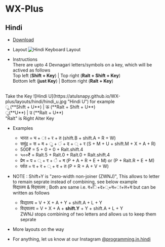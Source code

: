 # WX-Plus

## Hindi
* [Download](https://raw.githubusercontent.com/atulSnapy/WX-plus-Devanagari/master/Download/WX-plus-Hindi.zip)

* Layout
![Hindi Keyboard Layout](https://atulsnapy.github.io/WX-plus/layouts/hindi/hindi.jpg "Hindi")

* Instructions<br />
There are upto 4 Devnagari letters/symbols on a key, which will be actived as follows<br />
Top left (**Shift + Key**) | Top right (**Ralt + Shift + Key**)<br />
Bottom left (**just Key**) | Bottom right (**Ralt + Key**)<br />
<br />
Take the Key ![Hindi U](https://atulsnapy.github.io/WX-plus/layouts/hindi/hindi_u.jpg "Hindi U") for example<br />
 ू (**Shift + U**) | ऊ (**Ralt + Shift + U**)<br />
 ु(**U**) | उ (**Ralt + U**)<br />
"Ralt" is Right Alter Key

* Examples
    * भारत = भ + ा + र + त  (shift.B + shift.A + R + W)
    * समुंद्र = स + म + ु + ं + द + ् + र  (S + M + U + shift.M + X + A + R)
    * 500₹ = 5 + 0 + 0 + Ralt.shift.4
    * ५००₹ = Ralt.5 +  Ralt.0 +  Ralt.0 + Ralt.shift.4
    * प्रेम = प + ् + र + े + म  (P + A + R + E + M) or (P + Ralt.R + E + M)
    * पर्वत = प + र + ् + व + त  (P + R + A + V + W)

* NOTE : Shift+Y is "zero-width non-joiner (ZWNJ)", This allows to letter to remain seprate instead of combining, see below example<br />
विद्यालय & विद्‌यालय ; Both are same i.e. व+ि+द+्+य+ा+ल+य but can be written as follows
    * विद्यालय = V + X + A + Y + shift.A + L + Y<br />
    * विद्‌यालय = V + X + A + **shift.Y** + Y + shift.A + L + Y<br />
 ZWNJ stops combining of two letters and allows us to keep them seprate
 
* More layouts on the way

* For anything, let us know at our Instagram [@programming.in.hindi](https://instagram.com/programming.in.hindi)
